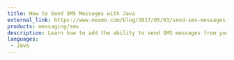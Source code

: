 ```yaml
---
title: How to Send SMS Messages with Java
external_link: https://www.nexmo.com/blog/2017/05/03/send-sms-messages-with-java-dr/
products: messaging/sms
description: Learn how to add the ability to send SMS messages from your Java application. This tutorial also shows how you can create a web service and use that to send the SMS messages.
languages:
 - Java
---
```

